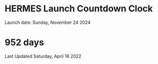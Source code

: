 # HERMES Launch Countdown Clock

Launch date: Sunday, November 24 2024
# 952 days

Last Updated Saturday, April 16 2022